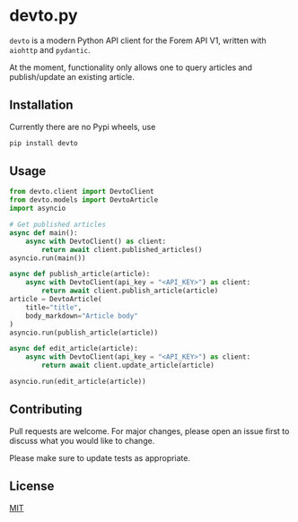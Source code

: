 # devto.py

`devto` is a modern Python API client for the Forem API V1, written with `aiohttp` and `pydantic`.

At the moment, functionality only allows one to query articles and publish/update an existing article.


## Installation

Currently there are no Pypi wheels, use

```bash
pip install devto
```

## Usage

```python
from devto.client import DevtoClient
from devto.models import DevtoArticle
import asyncio

# Get published articles
async def main():
    async with DevtoClient() as client:
        return await client.published_articles()
asyncio.run(main())

async def publish_article(article):
    async with DevtoClient(api_key = "<API_KEY>") as client:
        return await client.publish_article(article)
article = DevtoArticle(
    title="title",
    body_markdown="Article body"
)
asyncio.run(publish_article(article))

async def edit_article(article):
    async with DevtoClient(api_key = "<API_KEY>") as client:
        return await client.update_article(article)

asyncio.run(edit_article(article))
```

## Contributing

Pull requests are welcome. For major changes, please open an issue first
to discuss what you would like to change.

Please make sure to update tests as appropriate.

## License

[MIT](https://choosealicense.com/licenses/mit/)
